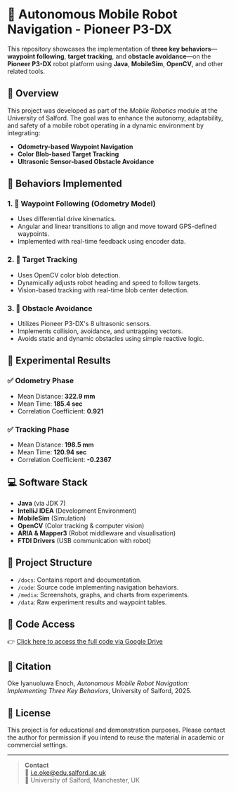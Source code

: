 # 🦾 Autonomous Mobile Robot Navigation - Pioneer P3-DX

This repository showcases the implementation of **three key behaviors**—**waypoint following**, **target tracking**, and **obstacle avoidance**—on the **Pioneer P3-DX** robot platform using **Java**, **MobileSim**, **OpenCV**, and other related tools.

## 📌 Overview

This project was developed as part of the *Mobile Robotics* module at the University of Salford. The goal was to enhance the autonomy, adaptability, and safety of a mobile robot operating in a dynamic environment by integrating:

- **Odometry-based Waypoint Navigation**
- **Color Blob-based Target Tracking**
- **Ultrasonic Sensor-based Obstacle Avoidance**

## 🧠 Behaviors Implemented

### 1. 🚦 Waypoint Following (Odometry Model)
- Uses differential drive kinematics.
- Angular and linear transitions to align and move toward GPS-defined waypoints.
- Implemented with real-time feedback using encoder data.

### 2. 🎯 Target Tracking
- Uses OpenCV color blob detection.
- Dynamically adjusts robot heading and speed to follow targets.
- Vision-based tracking with real-time blob center detection.

### 3. 🛑 Obstacle Avoidance
- Utilizes Pioneer P3-DX's 8 ultrasonic sensors.
- Implements collision, avoidance, and untrapping vectors.
- Avoids static and dynamic obstacles using simple reactive logic.

## 🧪 Experimental Results

### ✅ Odometry Phase
- Mean Distance: **322.9 mm**
- Mean Time: **185.4 sec**
- Correlation Coefficient: **0.921**

### ✅ Tracking Phase
- Mean Distance: **198.5 mm**
- Mean Time: **120.94 sec**
- Correlation Coefficient: **-0.2367**

## 💻 Software Stack

- **Java** (via JDK 7)
- **IntelliJ IDEA** (Development Environment)
- **MobileSim** (Simulation)
- **OpenCV** (Color tracking & computer vision)
- **ARIA & Mapper3** (Robot middleware and visualisation)
- **FTDI Drivers** (USB communication with robot)

## 📂 Project Structure

- `/docs`: Contains report and documentation.
- `/code`: Source code implementing navigation behaviors.
- `/media`: Screenshots, graphs, and charts from experiments.
- `/data`: Raw experiment results and waypoint tables.

## 🔗 Code Access

👉 [Click here to access the full code via Google Drive](https://drive.google.com/drive/folders/1b2eC8GPXccAh-HmDpnXM278fJ_h-qrz_?usp=sharing)

## 📖 Citation

Oke Iyanuoluwa Enoch, *Autonomous Mobile Robot Navigation: Implementing Three Key Behaviors*, University of Salford, 2025.

## 📜 License

This project is for educational and demonstration purposes. Please contact the author for permission if you intend to reuse the material in academic or commercial settings.

---

> **Contact**  
> 📧 i.e.oke@edu.salford.ac.uk  
> 🏫 University of Salford, Manchester, UK

